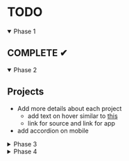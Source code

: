 # TODO

<details open>

  <summary>Phase 1</summary>

## COMPLETE ✔︎

</details>

<details open>

  <summary>Phase 2</summary>

## Projects

- Add more details about each project
  - add text on hover similar to [this](https://mattfarley.ca/)
  - link for source and link for app
- add accordion on mobile

</details>

<details>

  <summary>Phase 3</summary>

## React

- Migrate to React (Create React App)
- Add testing

## Nav

- Add a light mode toggle

## Blog

- Add pagination

</details>

<details>

  <summary>Phase 4</summary>

- Port to Gatsby
- Create a backend with [Netlify Functions](https://www.joshwcomeau.com/gatsby/using-netlify-functions-with-gatsby)?

</details>
